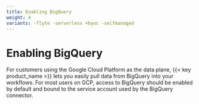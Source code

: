 ```yaml
---
title: Enabling BigQuery
weight: 4
variants: -flyte -serverless +byoc -selfmanaged
---
```


# Enabling BigQuery

For customers using the Google Cloud Platform as the data plane, {{< key product_name >}} lets you easily pull data from BigQuery into your workflows. For most users on GCP, access to BigQuery should be enabled by default and bound to the service account used by the BigQuery connector.

